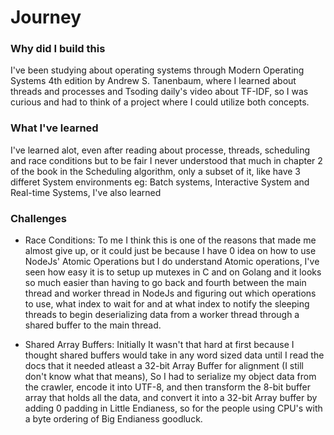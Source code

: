 # Journey 

### Why did I build this
I've been studying about operating systems through Modern Operating Systems 4th edition by Andrew S. Tanenbaum, where I learned about threads and processes and Tsoding daily's video about TF-IDF, so I was curious and had to think of a project where I could utilize both concepts.

### What I've learned
I've learned alot, even after reading about processe, threads, scheduling and race conditions but to be fair I never understood that much in chapter 2 of the book in the Scheduling algorithm, only a subset of it, like have 3 differet System environments eg: Batch systems, Interactive System and Real-time Systems, I've also learned

### Challenges 
- Race Conditions: To me I think this is one of the reasons that made me almost give up, or it could just be because I have 0 idea on how to use NodeJs' Atomic Operations but I do understand Atomic operations, I've seen how easy it is to setup up mutexes in C and on Golang and it looks so much easier than having to go back and fourth between the main thread and worker thread in NodeJs and figuring out which operations to use, what index to wait for and at what index to notify the sleeping threads to begin deserializing data from a worker thread through a shared buffer to the main thread.

- Shared Array Buffers: Initially It wasn't that hard at first because I thought shared buffers would take in any word sized data until I read the docs that it needed atleast a 32-bit Array Buffer for alignment (I still don't know what that means), So I had to serialize my object data from the crawler, encode it into UTF-8, and then transform the 8-bit buffer array that holds all the data, and convert it into a 32-bit Array buffer by adding 0 padding in Little Endianess, so for the people using CPU's with a byte ordering of Big Endianess goodluck.


